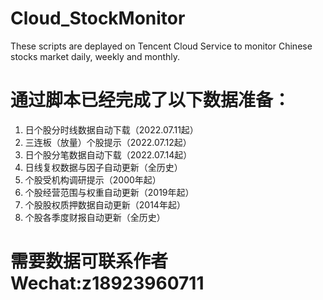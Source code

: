 # Cloud_StockMonitor
These scripts are deplayed on Tencent Cloud Service to monitor Chinese stocks market daily, weekly and monthly.
# 通过脚本已经完成了以下数据准备：
1. 日个股分时线数据自动下载（2022.07.11起）
2. 三连板（放量）个股提示（2022.07.12起）
3. 日个股分笔数据自动下载（2022.07.14起）
4. 日线复权数据与因子自动更新（全历史）
5. 个股受机构调研提示（2000年起）
6. 个股经营范围与权重自动更新（2019年起）
7. 个股股权质押数据自动更新（2014年起）
8. 个股各季度财报自动更新（全历史）
# 需要数据可联系作者 Wechat:z18923960711
